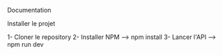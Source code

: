 Documentation

Installer le projet

1- Cloner le repository
2- Installer NPM --> npm install
3- Lancer l'API --> npm run dev